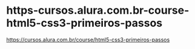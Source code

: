 # https-cursos.alura.com.br-course-html5-css3-primeiros-passos
https://cursos.alura.com.br/course/html5-css3-primeiros-passos
